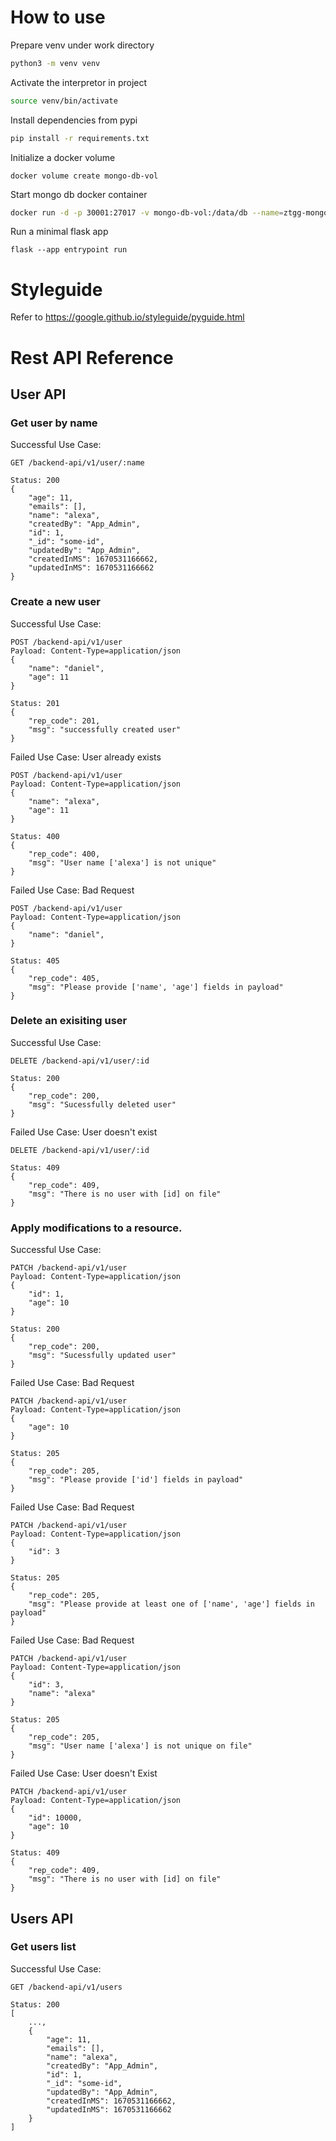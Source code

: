 # How to use
Prepare venv under work directory
```bash
python3 -m venv venv
```

Activate the interpretor in project
```bash 
source venv/bin/activate
```

Install dependencies from pypi
```bash 
pip install -r requirements.txt
```

Initialize a docker volume
```
docker volume create mongo-db-vol
```

Start mongo db docker container
```bash
docker run -d -p 30001:27017 -v mongo-db-vol:/data/db --name=ztgg-mongo mongo
```


Run a minimal flask app
```
flask --app entrypoint run
```

# Styleguide
Refer to https://google.github.io/styleguide/pyguide.html

# Rest API Reference
## User API
### Get user by name

Successful Use Case:
```
GET /backend-api/v1/user/:name

Status: 200
{
    "age": 11,
    "emails": [],
    "name": "alexa",
    "createdBy": "App_Admin",
    "id": 1,
    "_id": "some-id",
    "updatedBy": "App_Admin",
    "createdInMS": 1670531166662,
    "updatedInMS": 1670531166662
}
```

### Create a new user

Successful Use Case:
```
POST /backend-api/v1/user
Payload: Content-Type=application/json 
{
    "name": "daniel",
    "age": 11
}

Status: 201
{
    "rep_code": 201,
    "msg": "successfully created user"
}
```

Failed Use Case: User already exists
```
POST /backend-api/v1/user
Payload: Content-Type=application/json 
{
    "name": "alexa",
    "age": 11
}

Status: 400
{
    "rep_code": 400,
    "msg": "User name ['alexa'] is not unique"
}
```

Failed Use Case: Bad Request
```
POST /backend-api/v1/user
Payload: Content-Type=application/json 
{
    "name": "daniel",
}

Status: 405
{
    "rep_code": 405,
    "msg": "Please provide ['name', 'age'] fields in payload"
}
```

### Delete an exisiting user

Successful Use Case:
```
DELETE /backend-api/v1/user/:id

Status: 200
{
    "rep_code": 200,
    "msg": "Sucessfully deleted user"
}
```

Failed Use Case: User doesn't exist
```
DELETE /backend-api/v1/user/:id

Status: 409
{
    "rep_code": 409,
    "msg": "There is no user with [id] on file"
}
```

### Apply modifications to a resource.

Successful Use Case:
```
PATCH /backend-api/v1/user
Payload: Content-Type=application/json 
{
    "id": 1,
    "age": 10
}

Status: 200
{
    "rep_code": 200,
    "msg": "Sucessfully updated user"
}
```

Failed Use Case: Bad Request
```
PATCH /backend-api/v1/user
Payload: Content-Type=application/json 
{
    "age": 10
}

Status: 205
{
    "rep_code": 205,
    "msg": "Please provide ['id'] fields in payload"
}
```

Failed Use Case: Bad Request
```
PATCH /backend-api/v1/user
Payload: Content-Type=application/json 
{
    "id": 3
}

Status: 205
{
    "rep_code": 205,
    "msg": "Please provide at least one of ['name', 'age'] fields in payload"
}
```

Failed Use Case: Bad Request
```
PATCH /backend-api/v1/user
Payload: Content-Type=application/json 
{
    "id": 3,
    "name": "alexa"
}

Status: 205
{
    "rep_code": 205,
    "msg": "User name ['alexa'] is not unique on file"
}
```

Failed Use Case: User doesn't Exist
```
PATCH /backend-api/v1/user
Payload: Content-Type=application/json 
{
    "id": 10000,
    "age": 10
}

Status: 409
{
    "rep_code": 409,
    "msg": "There is no user with [id] on file"
}
```

## Users API
### Get users list
Successful Use Case:
```
GET /backend-api/v1/users

Status: 200
[
    ...,
    {
        "age": 11,
        "emails": [],
        "name": "alexa",
        "createdBy": "App_Admin",
        "id": 1,
        "_id": "some-id",
        "updatedBy": "App_Admin",
        "createdInMS": 1670531166662,
        "updatedInMS": 1670531166662
    }
]
```